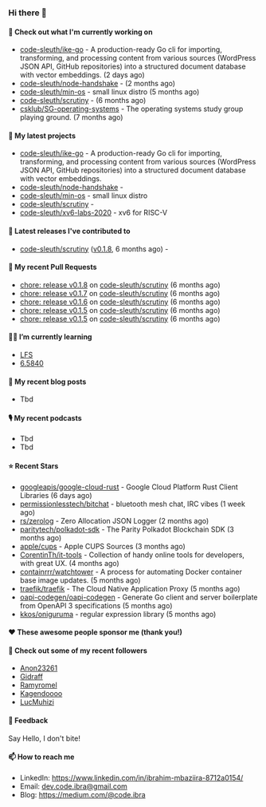 

### Hi there 👋

#### 👷 Check out what I'm currently working on

- [code-sleuth/ike-go](https://github.com/code-sleuth/ike-go) - A production-ready Go cli for importing, transforming, and processing content from various sources (WordPress JSON API, GitHub repositories) into a structured document database with vector embeddings. (2 days ago)
- [code-sleuth/node-handshake](https://github.com/code-sleuth/node-handshake) -  (2 months ago)
- [code-sleuth/min-os](https://github.com/code-sleuth/min-os) - small linux distro (5 months ago)
- [code-sleuth/scrutiny](https://github.com/code-sleuth/scrutiny) -  (6 months ago)
- [csklub/SG-operating-systems](https://github.com/csklub/SG-operating-systems) - The operating systems study group playing ground. (7 months ago)

#### 🌱 My latest projects

- [code-sleuth/ike-go](https://github.com/code-sleuth/ike-go) - A production-ready Go cli for importing, transforming, and processing content from various sources (WordPress JSON API, GitHub repositories) into a structured document database with vector embeddings.
- [code-sleuth/node-handshake](https://github.com/code-sleuth/node-handshake) - 
- [code-sleuth/min-os](https://github.com/code-sleuth/min-os) - small linux distro
- [code-sleuth/scrutiny](https://github.com/code-sleuth/scrutiny) - 
- [code-sleuth/xv6-labs-2020](https://github.com/code-sleuth/xv6-labs-2020) - xv6 for RISC-V 

#### 🔭 Latest releases I've contributed to

- [code-sleuth/scrutiny](https://github.com/code-sleuth/scrutiny) ([v0.1.8](https://github.com/code-sleuth/scrutiny/releases/tag/v0.1.8), 6 months ago) - 

#### 🔨 My recent Pull Requests

- [chore: release v0.1.8](https://github.com/code-sleuth/scrutiny/pull/14) on [code-sleuth/scrutiny](https://github.com/code-sleuth/scrutiny) (6 months ago)
- [chore: release v0.1.7](https://github.com/code-sleuth/scrutiny/pull/13) on [code-sleuth/scrutiny](https://github.com/code-sleuth/scrutiny) (6 months ago)
- [chore: release v0.1.6](https://github.com/code-sleuth/scrutiny/pull/12) on [code-sleuth/scrutiny](https://github.com/code-sleuth/scrutiny) (6 months ago)
- [chore: release v0.1.5](https://github.com/code-sleuth/scrutiny/pull/11) on [code-sleuth/scrutiny](https://github.com/code-sleuth/scrutiny) (6 months ago)
- [chore: release v0.1.5](https://github.com/code-sleuth/scrutiny/pull/10) on [code-sleuth/scrutiny](https://github.com/code-sleuth/scrutiny) (6 months ago)

#### 🌱📖 I’m currently learning
- [LFS](https://www.linuxfromscratch.org/lfs/)
- [6.5840](http://nil.csail.mit.edu/6.5840/2024/)

#### 📜 My recent blog posts
- Tbd

#### 🎙️ My recent podcasts
- Tbd
- Tbd

#### ⭐ Recent Stars

- [googleapis/google-cloud-rust](https://github.com/googleapis/google-cloud-rust) - Google Cloud Platform Rust Client Libraries (6 days ago)
- [permissionlesstech/bitchat](https://github.com/permissionlesstech/bitchat) - bluetooth mesh chat, IRC vibes (1 week ago)
- [rs/zerolog](https://github.com/rs/zerolog) - Zero Allocation JSON Logger (2 months ago)
- [paritytech/polkadot-sdk](https://github.com/paritytech/polkadot-sdk) - The Parity Polkadot Blockchain SDK (3 months ago)
- [apple/cups](https://github.com/apple/cups) - Apple CUPS Sources (3 months ago)
- [CorentinTh/it-tools](https://github.com/CorentinTh/it-tools) - Collection of handy online tools for developers, with great UX.  (4 months ago)
- [containrrr/watchtower](https://github.com/containrrr/watchtower) - A process for automating Docker container base image updates.  (5 months ago)
- [traefik/traefik](https://github.com/traefik/traefik) - The Cloud Native Application Proxy (5 months ago)
- [oapi-codegen/oapi-codegen](https://github.com/oapi-codegen/oapi-codegen) - Generate Go client and server boilerplate from OpenAPI 3 specifications (5 months ago)
- [kkos/oniguruma](https://github.com/kkos/oniguruma) - regular expression library (5 months ago)

#### ❤️ These awesome people sponsor me (thank you!)


#### 👯 Check out some of my recent followers

- [Anon23261](https://github.com/Anon23261)
- [Gidraff](https://github.com/Gidraff)
- [Ramyromel](https://github.com/Ramyromel)
- [Kagendoooo](https://github.com/Kagendoooo)
- [LucMuhizi](https://github.com/LucMuhizi)

#### 💬 Feedback

Say Hello, I don't bite!

#### 📫 How to reach me

- LinkedIn: https://www.linkedin.com/in/ibrahim-mbaziira-8712a0154/
- Email: dev.code.ibra@gmail.com
- Blog: https://medium.com/@code.ibra



